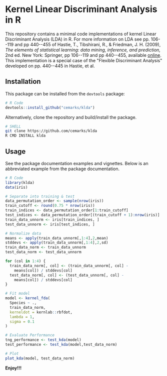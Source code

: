 # Kernel Linear Discriminant Analysis in R


This repository contains a minimal code implementations of kernel Linear Discriminant Analysis (LDA) in R. For more information on LDA see pp. 106--119 and pp 440--455 of Hastie, T., Tibshirani, R., & Friedman, J. H. (2009), *The elements of statistical learning: data mining, inference, and prediction,* 2nd ed. New York: Springer, pp 106--119 and pp 440--455, available [online](https://hastie.su.domains/ElemStatLearn/printings/ESLII_print12_toc.pdf).  This implementation is a special case of the "Flexible Discriminant Analysis" developed on pp. 440--445 in Hastie, et al.


## Installation

This package can be installed from the `devtools` package:

```r
# R Code
devtools::install_github("cemarks/klda")
```

Alternatively, clone the repository and build/install the package.

```bash
# SHELL
git clone https://github.com/cemarks/klda
R CMD INSTALL klda
```

## Usage

See the package documentation examples and vignettes.  Below is an abbreviated example from the package documentation.

```r
# R Code
library(klda)
data(iris)

# Separate into training & test
data_permutation_order <- sample(nrow(iris))
train_cutoff <- round(0.75 * nrow(iris))
train_indices <- data_permutation_order[1:train_cutoff]
test_indices <- data_permutation_order[(train_cutoff + 1):nrow(iris)]
train_data_unnorm <- iris[train_indices, ]
test_data_unnorm <- iris[test_indices, ]

# Normalize data
means <- apply(train_data_unnorm[,1:4],2,mean)
stddevs <- apply(train_data_unnorm[,1:4],2,sd)
train_data_norm <- train_data_unnorm
test_data_norm <- test_data_unnorm

for (col in 1:4) {
  train_data_norm[, col] <- (train_data_unnorm[, col] -
    means[col]) / stddevs[col]
  test_data_norm[, col] <- (test_data_unnorm[, col] -
    means[col]) / stddevs[col]
}

# Fit model
model <- kernel_fda(
  Species ~ .,
  train_data_norm,
  kerneldot = kernlab::rbfdot,
  lambda = 1,
  sigma = 0.1
)

# Evaluate Performance
tng_performance <- test_kda(model)
test_performance <- test_kda(model,test_data_norm)

# Plot
plot_kda(model, test_data_norm)
```

**Enjoy!!!**
